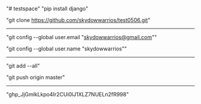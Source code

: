 "# testspace" 
"pip install django" 

"git clone https://github.com/skydowwarrios/test0506.git"

----------------------------------------------------------------

"git config --global user.email "skydowwarrios@gmail.com""

"git config --global user.name "skydowwarrios""

----------------------------------------------------------------

"git add --all"

"git push origin master"

----------------------------------------------------------------
"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"
